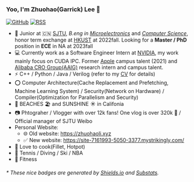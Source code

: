 

### Yoo, I'm Zhuohao(Garrick) Lee 👋  

[![GitHub](https://img.shields.io/badge/dynamic/json?logo=github&label=GitHub&labelColor=495867&color=495867&query=%24.data.totalSubs&url=https%3A%2F%2Fapi.spencerwoo.com%2Fsubstats%2F%3Fsource%3Dgithub%26queryKey%3Dhayschan&style=flat-square)](https://github.com/edithlzh)
[![RSS](https://img.shields.io/badge/dynamic/json?logo=rss&logoColor=white&label=RSS&labelColor=95B8D1&color=95B8D1&query=%24.data.totalSubs&url=https%3A%2F%2Fapi.spencerwoo.com%2Fsubstats%2F%3Fsource%3Dfeedly%257Cinoreader%257CfeedsPub%26queryKey%3Dhttps://haysc.tech/feed.xml&style=flat-square)](https://haysc.tech/)

- 🍻 Junior at 🇨🇳 [SJTU](https://www.sjtu.edu.cn), _B.eng in_ [_Microelectronics_](https://dmne.sjtu.edu.cn/dmne/) and [_Computer Science_](https://www.cs.sjtu.edu.cn/), honor term exchange at [HKUST](https://hkust.edu.hk/) at 2022fall. Looking for a **Master / PhD** position in **ECE** in NA at 2023fall
- 💻 Currently work as a Software Engineer Intern at [NVIDIA](https://www.nvidia.com), my work mainly focus on CUDA IPC. Former [Apple](https://www.apple.com) campus talent (2021) and [Alibaba CRO Group(AAIG)](https://s.alibaba.com/) research intern and campus talent.
- ⚡ C++ / Python / Java / Verilog (refer to my [CV](https://uploads.strikinglycdn.com/files/c95326a9-f14e-46aa-aecb-81b65c01bd02/main.pdf) for details)
- ⭕️ Computer Architecture(Cache Replacement and Prefetching, Machine Learning System) / Security(Network on Hardware) / Compiler(Optimization for Parallelism and Security)
- 🚕 BEACHES 🏖️ and SUNSHINE ☀️ in Califonia 
- 📷 Phtograher / Vlogger with over 12k fans! One vlog is over 320k 👀 / Official manager of SJTU Weibo
- Personal Website:
  - 🌐 Old website: https://zhuohaoli.xyz
  - ✅ New website: https://site-7161993-5050-3377.mystrikingly.com/
- 🥩 Love to cook(Fillet, Hotpot)
- 🏃 Tennis / Diving / Ski / NBA
- 🥋 Fitness

<h6>* These nice badges are generated by <a href="https://shields.io/">Shields.io</a> and <a href="https://github.com/spencerwooo/Substats">Substats</a>.</h6>



